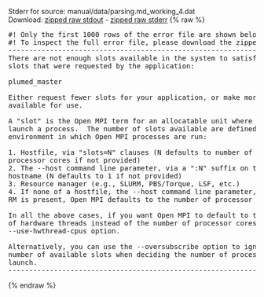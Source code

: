 Stderr for source:  manual/data/parsing.md_working_4.dat   
Download: [zipped raw stdout](parsing.md_working_4.dat.plumed_master.stdout.txt.zip) - [zipped raw stderr](parsing.md_working_4.dat.plumed_master.stderr.txt.zip) 
{% raw %}
<pre>
#! Only the first 1000 rows of the error file are shown below
#! To inspect the full error file, please download the zipped raw stderr file above
--------------------------------------------------------------------------
There are not enough slots available in the system to satisfy the 3
slots that were requested by the application:

plumed_master

Either request fewer slots for your application, or make more slots
available for use.

A "slot" is the Open MPI term for an allocatable unit where we can
launch a process.  The number of slots available are defined by the
environment in which Open MPI processes are run:

1. Hostfile, via "slots=N" clauses (N defaults to number of
processor cores if not provided)
2. The --host command line parameter, via a ":N" suffix on the
hostname (N defaults to 1 if not provided)
3. Resource manager (e.g., SLURM, PBS/Torque, LSF, etc.)
4. If none of a hostfile, the --host command line parameter, or an
RM is present, Open MPI defaults to the number of processor cores

In all the above cases, if you want Open MPI to default to the number
of hardware threads instead of the number of processor cores, use the
--use-hwthread-cpus option.

Alternatively, you can use the --oversubscribe option to ignore the
number of available slots when deciding the number of processes to
launch.
--------------------------------------------------------------------------
</pre>
{% endraw %}
